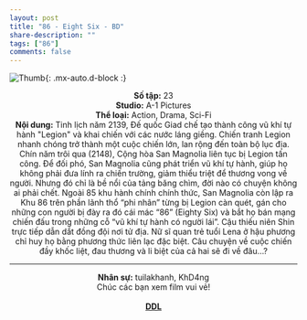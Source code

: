 ```yaml
---
layout: post
title: "86 - Eight Six - BD"
share-description: ""
tags: ["86"]
comments: false
---
```


![Thumb](https://tpn-team.github.io/assets/img/86v2_thumb.jpg){: .mx-auto.d-block :}
<center>
<b>Số tập:</b> 23 <br>
<b>Studio:</b> A-1 Pictures <br>
<b>Thể loại:</b> Action, Drama, Sci-Fi <br>
<b>Nội dung:</b> Tinh lịch năm 2139, Đế quốc Giad chế tạo thành công vũ khí tự hành "Legion" và khai chiến với các nước láng giềng. Chiến tranh Legion nhanh chóng trở thành một cuộc chiến lớn, lan rộng đến toàn bộ lục địa. Chín năm trôi qua (2148), Cộng hòa San Magnolia liên tục bị Legion tấn công. Để đối phó, San Magnolia cũng phát triển vũ khí tự hành, giúp họ không phải đưa lính ra chiến trường, giảm thiểu triệt để thương vong về người. Nhưng đó chỉ là bề nổi của tảng băng chìm, đời nào có chuyện không ai phải chết. Ngoài 85 khu hành chính chính thức, San Magnolia còn lập ra Khu 86 trên phần lãnh thổ “phi nhân” từng bị Legion càn quét, gán cho những con người bị đày ra đó cái mác “86” (Eighty Six) và bắt họ bán mạng chiến đấu trong những cỗ “vũ khí tự hành có người lái”. Cậu thiếu niên Shin trực tiếp dẫn dắt đồng đội nơi tử địa. Nữ sĩ quan trẻ tuổi Lena ở hậu phương chỉ huy họ bằng phương thức liên lạc đặc biệt. Câu chuyện về cuộc chiến đầy khốc liệt, đau thương và li biệt của cả hai sẽ đi về đâu…?
 <br>

<hr>

<b>Nhân sự:</b> tuilakhanh, KhD4ng <br>
Chúc các bạn xem film vui vẻ!<br><br>
<b><a href="https://github.com/TPN-Team/TPN-Team-DDL/blob/master/86%20-%20Eight%20Six.md">DDL</a></b> <br>
</center>
<!-- excerpt-end -->